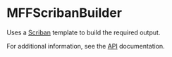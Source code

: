 # MFFScribanBuilder

Uses a [Scriban](https://github.com/scriban/scriban/blob/master/doc/language.md) template to build the required output.

For additional information, see the [API](../../api/MavFiFoundation.SourceGenerators.Builders.MFFScribanBuilder.yml) documentation.
